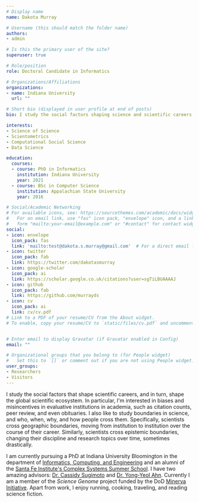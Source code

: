 ```yaml
---
# Display name
name: Dakota Murray

# Username (this should match the folder name)
authors:
- admin

# Is this the primary user of the site?
superuser: true

# Role/position
role: Doctoral Candidate in Informatics

# Organizations/Affiliations
organizations:
- name: Indiana University
  url: ""

# Short bio (displayed in user profile at end of posts)
bio: I study the social factors shaping science and scientific careers

interests:
- Science of Science
- Scientometrics
- Computational Social Science
- Data Science

education:
  courses:
  - course: PhD in Informatics
    institution: Indiana University
    year: 2021
  - course: BSc in Computer Science
    institution: Appalachian State University
    year: 2016

# Social/Academic Networking
# For available icons, see: https://sourcethemes.com/academic/docs/widgets/#icons
#   For an email link, use "fas" icon pack, "envelope" icon, and a link in the
#   form "mailto:your-email@example.com" or "#contact" for contact widget.
social:
- icon: envelope
  icon_pack: fas
  link: 'mailto:test@dakota.s.murray@gmail.com'  # For a direct email link, use "mailto:test@example.org".
- icon: twitter
  icon_pack: fab
  link: https://twitter.com/dakotasmurray
- icon: google-scholar
  icon_pack: ai
  link: https://scholar.google.co.uk/citations?user=sgTiLBUAAAAJ
- icon: github
  icon_pack: fab
  link: https://github.com/murrayds
- icon: cv
  icon_pack: ai
  link: cv/cv.pdf
# Link to a PDF of your resume/CV from the About widget.
# To enable, copy your resume/CV to `static/files/cv.pdf` and uncomment the lines below.  


# Enter email to display Gravatar (if Gravatar enabled in Config)
email: ""

# Organizational groups that you belong to (for People widget)
#   Set this to `[]` or comment out if you are not using People widget.  
user_groups:
- Researchers
- Visitors
---
```


I study the social factors that shape scientific careers, and in turn, shape the global scientific ecosystem. In particular, I'm interested in biases and misincentives in evaluative institutions in academia, such as citation counts, peer review, and even obituaries. I also like to study boundaries in science, and who, when, why, and how people cross them.
Specifically, scientists cross geographic boundaries, moving from institution to institution over the course of their career.
Similarly, scientists cross epistemic boundaries, changing their discipline and research topics over time, sometimes drastically. 

I am currently pursuing a PhD at Indiana University Bloomington in the department of [Informatics, Computing, and Engineering](https://luddy.indiana.edu/) and an alumni of the [Santa Fe Institute's Complex Systems Summer School](https://www.santafe.edu/engage/learn/schools/sfi-complex-systems-summer-school). I have two amazing advisors: [Dr. Cassidy Sugimoto](https://ella.sice.indiana.edu/~sugimoto/index.php) and [Dr. Yong-Yeol Ahn](https://yongyeol.com/). Currently I am a member of the *Science Genome* project funded by the DoD [Minerva Initiative](https://minerva.defense.gov/). Apart from work, I enjoy running, cooking, traveling, and reading science fiction.

